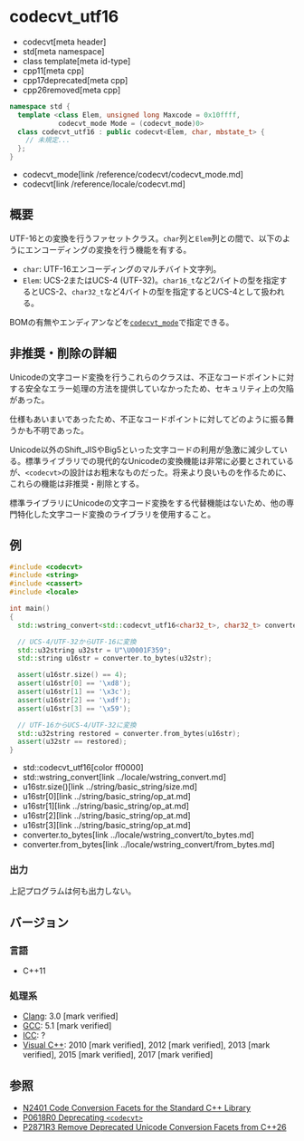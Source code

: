 # codecvt_utf16
* codecvt[meta header]
* std[meta namespace]
* class template[meta id-type]
* cpp11[meta cpp]
* cpp17deprecated[meta cpp]
* cpp26removed[meta cpp]

```cpp
namespace std {
  template <class Elem, unsigned long Maxcode = 0x10ffff,
            codecvt_mode Mode = (codecvt_mode)0>
  class codecvt_utf16 : public codecvt<Elem, char, mbstate_t> {
    // 未規定...
  };
}
```
* codecvt_mode[link /reference/codecvt/codecvt_mode.md]
* codecvt[link /reference/locale/codecvt.md]

## 概要
UTF-16との変換を行うファセットクラス。`char`列と`Elem`列との間で、以下のようにエンコーディングの変換を行う機能を有する。

- `char`: UTF-16エンコーディングのマルチバイト文字列。
- `Elem`: UCS-2またはUCS-4 (UTF-32)。`char16_t`など2バイトの型を指定するとUCS-2、`char32_t`など4バイトの型を指定するとUCS-4として扱われる。

BOMの有無やエンディアンなどを[`codecvt_mode`](codecvt_mode.md)で指定できる。


## 非推奨・削除の詳細
Unicodeの文字コード変換を行うこれらのクラスは、不正なコードポイントに対する安全なエラー処理の方法を提供していなかったため、セキュリティ上の欠陥があった。

仕様もあいまいであったため、不正なコードポイントに対してどのように振る舞うかも不明であった。

Unicode以外のShift_JISやBig5といった文字コードの利用が急激に減少している。標準ライブラリでの現代的なUnicodeの変換機能は非常に必要とされているが、`<codecvt>`の設計はお粗末なものだった。将来より良いものを作るために、これらの機能は非推奨・削除とする。

標準ライブラリにUnicodeの文字コード変換をする代替機能はないため、他の専門特化した文字コード変換のライブラリを使用すること。


## 例
```cpp example
#include <codecvt>
#include <string>
#include <cassert>
#include <locale>

int main()
{
  std::wstring_convert<std::codecvt_utf16<char32_t>, char32_t> converter;

  // UCS-4/UTF-32からUTF-16に変換
  std::u32string u32str = U"\U0001F359";
  std::string u16str = converter.to_bytes(u32str);

  assert(u16str.size() == 4);
  assert(u16str[0] == '\xd8');
  assert(u16str[1] == '\x3c');
  assert(u16str[2] == '\xdf');
  assert(u16str[3] == '\x59');

  // UTF-16からUCS-4/UTF-32に変換
  std::u32string restored = converter.from_bytes(u16str);
  assert(u32str == restored);
}
```
* std::codecvt_utf16[color ff0000]
* std::wstring_convert[link ../locale/wstring_convert.md]
* u16str.size()[link ../string/basic_string/size.md]
* u16str[0][link ../string/basic_string/op_at.md]
* u16str[1][link ../string/basic_string/op_at.md]
* u16str[2][link ../string/basic_string/op_at.md]
* u16str[3][link ../string/basic_string/op_at.md]
* converter.to_bytes[link ../locale/wstring_convert/to_bytes.md]
* converter.from_bytes[link ../locale/wstring_convert/from_bytes.md]


### 出力
上記プログラムは何も出力しない。


## バージョン
### 言語
- C++11

### 処理系
- [Clang](/implementation.md#clang): 3.0 [mark verified]
- [GCC](/implementation.md#gcc): 5.1 [mark verified]
- [ICC](/implementation.md#icc): ?
- [Visual C++](/implementation.md#visual_cpp): 2010 [mark verified], 2012 [mark verified], 2013 [mark verified], 2015 [mark verified], 2017 [mark verified]

## 参照
- [N2401 Code Conversion Facets for the Standard C++ Library](http://www.open-std.org/jtc1/sc22/wg21/docs/papers/2007/n2401.htm)
- [P0618R0 Deprecating `<codecvt>`](http://www.open-std.org/jtc1/sc22/wg21/docs/papers/2017/p0618r0.html)
- [P2871R3 Remove Deprecated Unicode Conversion Facets from C++26](https://open-std.org/jtc1/sc22/wg21/docs/papers/2023/p2871r3.pdf)
